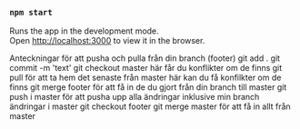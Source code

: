 ### `npm start`

Runs the app in the development mode.<br />
Open [http://localhost:3000](http://localhost:3000) to view it in the browser.

Anteckningar för att pusha och pulla från din branch (footer)
git add .
git commit -m 'text'
git checkout master 
här får du konflikter om de finns
git pull för att ta hem det senaste från master 
här kan du få konfilkter om de finns
git merge footer för att få in de du gjort från din branch till master
git push i master för att pusha upp alla ändringar inklusive min branch ändringar i master
git checkout footer
git merge master för att få in allt från master


